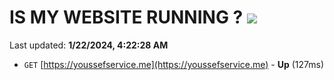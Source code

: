 # IS MY WEBSITE RUNNING ? [![](https://img.shields.io/static/v1?label=Sponsor&message=%E2%9D%A4&logo=GitHub&color=%23fe8e86)](https://github.com/sponsors/<username>)

Last updated: **1/22/2024, 4:22:28 AM**

- `GET` [https://youssefservice.me](https://youssefservice.me) - **Up** (127ms)
